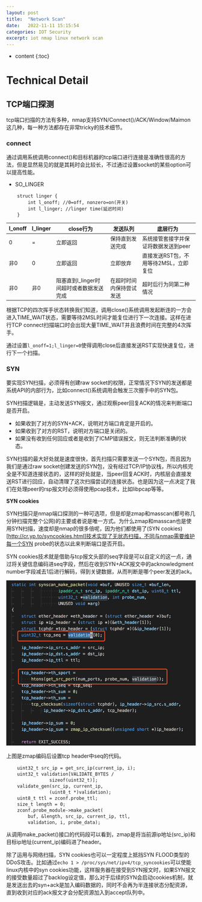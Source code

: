 ```yaml
---
layout: post
title:  "Network Scan"
date:   2022-11-11 15:15:54
categories: IOT Security
excerpt: iot nmap linux network scan
---
```


* content
{:toc}


# Technical Detail

## TCP端口探测

tcp端口扫描的方法有多种，nmap支持SYN/Connect()/ACK/Window/Maimon这几种，每一种方法都存在非常tricky的技术细节。

### connect

通过调用系统调用connect()和目标机器的tcp端口进行连接是准确性很高的方法，但是显然易见的就是其耗时会比较长，不过通过设置socket的某些option可以提高性能。

* SO_LINGER

```
    struct linger {
        int l_onoff; //0=off, nonzero=on(开关)
        int l_linger; //linger time(延迟时间)
    }
```

l_onoff |l_linger   |close行为  |发送队列   |底层行为
--- |---    |---    |---    |---
0   |=  |立即返回   |保持直到发送完成   |系统接管套接字并保证将数据发送到peer
非0  |0 |立即返回   |立即放弃   |直接发送RST包，不用等待2MSL，立即复位
非0 |非0    |阻塞直到l_linger时间超时或者数据发送完成   |在超时时间内保持尝试发送   |超时后行为同第二种情况


根据TCP的四次挥手状态转换我们知道，调用close()系统调用发起断连的一方会进入TIME_WAIT状态，需要等待2MSL时间才能复位进行下一次连接。这样在进行TCP connect扫描端口时会出现大量TIME_WAIT并且浪费时间在完整的4次挥手。

通过设置`l_onoff=1;l_linger=0`使得调用close后直接发送RST实现快速复位，进行下一个扫描。


### SYN

要实现SYN扫描，必须得有创建raw socket的权限，正常情况下SYN的发送都是系统API的内部行为，比如connect()系统调用会触发三次握手中的SYN包。

SYN扫描逻辑是，主动发送SYN报文，通过观察peer回复ACK的情况来判断端口是否开启。

* 如果收到了对方的SYN+ACK，说明对方端口肯定是开启的。
* 如果收到了对方的RST，说明对方端口是关闭的。
* 如果没有收到任何回应或者是收到了ICMP错误报文，则无法判断准确的状态。

SYN扫描的最大好处就是速度很快，首先扫描只需要发送一个SYN包，而且因为我们是通过raw socket创建发送的SYN包，没有经过TCP/IP协议栈，所以内核完全是不知道连接状态的，这样的好处就是，当peer回复ACK时，内核层会直接发送RST进行回应，自动清理了这次扫描尝试的连接状态。也是因为这一点决定了我们在处理peer的rsp报文时必须得使用pcap技术，比如libpcap等等。

**SYN cookies**

SYN扫描只是nmap端口探测的一种可选项，但是却是zmap和masscan(都号称几分钟扫描完整个公网)的主要或者说是唯一方式。为什么zmap和masscan也是使用SYN扫描，速度却是nmap的很多倍呢，因为他们都使用了(SYN cookies)[http://cr.yp.to/syncookies.html]技术实现了无状态扫描，不同与nmap需要维护每一个SYN probe的状态以此来判断端口是否开启。

SYN cookies技术就是借助与tcp报文头部的seq字段是可以自定义的这一点，通过将关键信息编码进seq字段，然后在收到SYN+ACK报文中的acknowledgment number字段减去1后进行解码，得到关键数据，从而判断是哪个peer发送的ack。

![network_scan_0.png](https://raw.githubusercontent.com/saiyn/homepage/gh-pages/images/network_scan_0.png)

上图是zmap编码后设置tcp header中seq的代码。


```
    uint32_t src_ip = get_src_ip(current_ip, i);
    uint32_t validation[VALIDATE_BYTES /
                sizeof(uint32_t)];
    validate_gen(src_ip, current_ip,
                (uint8_t *)validation);
    uint8_t ttl = zconf.probe_ttl;
    size_t length = 0;
    zconf.probe_module->make_packet(
        buf, &length, src_ip, current_ip, ttl,
        validation, i, probe_data);
```                    

从调用make_packet()接口的代码段可以看到，zmap是将当前源ip地址(src_ip)和目标ip地址(current_ip)编码进了header。



除了运用与网络扫描，SYN cookies也可以一定程度上抵挡SYN FLOOD类型的DDoS攻击。比如通过`echo 1 > /proc/sys/net/ipv4/tcp_syncookies`可以使能linux内核中的syn cookies功能，这样服务器在接受到SYN报文时，如果SYN报文的接受数量超过了backlog设定值，那么对于后续的SYN会启动cookies机制，就是发送出去的syn+ack是加入编码数据的，同时不会再为半连接状态分配资源，直到收到对应的ack报文才会分配资源加入到accept队列中。







